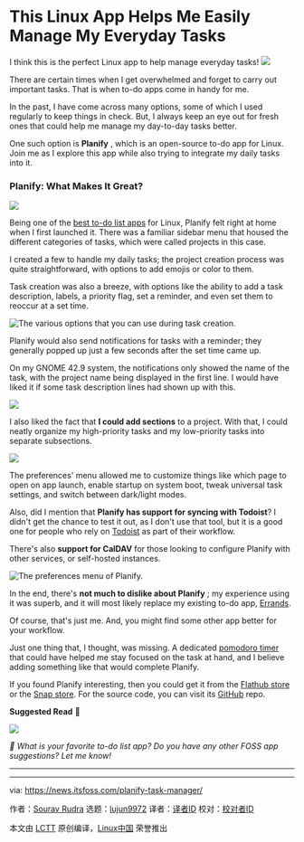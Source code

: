 [#]: subject: "This Linux App Helps Me Easily Manage My Everyday Tasks"
[#]: via: "https://news.itsfoss.com/planify-task-manager/"
[#]: author: "Sourav Rudra https://news.itsfoss.com/author/sourav/"
[#]: collector: "lujun9972/lctt-scripts-1705972010"
[#]: translator: " "
[#]: reviewer: " "
[#]: publisher: " "
[#]: url: " "

This Linux App Helps Me Easily Manage My Everyday Tasks
======
I think this is the perfect Linux app to help manage everyday tasks!
[![][1]][2]

There are certain times when I get overwhelmed and forget to carry out important tasks. That is when to-do apps come in handy for me.

In the past, I have come across many options, some of which I used regularly to keep things in check. But, I always keep an eye out for fresh ones that could help me manage my day-to-day tasks better.

One such option is **Planify** , which is an open-source to-do app for Linux. Join me as I explore this app while also trying to integrate my daily tasks into it.

### Planify: What Makes It Great?

![][3]

Being one of the [best to-do list apps][4] for Linux, Planify felt right at home when I first launched it. There was a familiar sidebar menu that housed the different categories of tasks, which were called projects in this case.

I created a few to handle my daily tasks; the project creation process was quite straightforward, with options to add emojis or color to them.

Task creation was also a breeze, with options like the ability to add a task description, labels, a priority flag, set a reminder, and even set them to reoccur at a set time.

![The various options that you can use during task creation.][5]

Planify would also send notifications for tasks with a reminder; they generally popped up just a few seconds after the set time came up.

On my GNOME 42.9 system, the notifications only showed the name of the task, with the project name being displayed in the first line. I would have liked it if some task description lines had shown up with this.

![][6]

I also liked the fact that **I could add sections** to a project. With that, I could neatly organize my high-priority tasks and my low-priority tasks into separate subsections.

![][7]

The preferences' menu allowed me to customize things like which page to open on app launch, enable startup on system boot, tweak universal task settings, and switch between dark/light modes.

Also, did I mention that **Planify has support for syncing with Todoist**? I didn't get the chance to test it out, as I don't use that tool, but it is a good one for people who rely on [Todoist][8] as part of their workflow.

There's also **support for CalDAV** for those looking to configure Planify with other services, or self-hosted instances.

![The preferences menu of Planify.][9]

In the end, there's **not much to dislike about Planify** ; my experience using it was superb, and it will most likely replace my existing to-do app, [Errands][10].

Of course, that's just me. And, you might find some other app better for your workflow.

Just one thing that, I thought, was missing. A dedicated [pomodoro timer][11] that could have helped me stay focused on the task at hand, and I believe adding something like that would complete Planify.

If you found Planify interesting, then you could get it from the [Flathub store][12] or the [Snap store][13]. For the source code, you can visit its [GitHub][14] repo.

**Suggested Read** 📖

![][15]

_💬 What is your favorite to-do list app? Do you have any other FOSS app suggestions? Let me know!_

* * *

--------------------------------------------------------------------------------

via: https://news.itsfoss.com/planify-task-manager/

作者：[Sourav Rudra][a]
选题：[lujun9972][b]
译者：[译者ID](https://github.com/译者ID)
校对：[校对者ID](https://github.com/校对者ID)

本文由 [LCTT](https://github.com/LCTT/TranslateProject) 原创编译，[Linux中国](https://linux.cn/) 荣誉推出

[a]: https://news.itsfoss.com/author/sourav/
[b]: https://github.com/lujun9972
[1]: https://news.itsfoss.com/assets/images/pikapods.jpg
[2]: https://www.pikapods.com/?utm_campaign=banner-2024-05&utm_source=itsfoss
[3]: https://news.itsfoss.com/content/images/2024/05/Planify_a.png
[4]: https://itsfoss.com/to-do-list-apps-linux/
[5]: https://news.itsfoss.com/content/images/2024/05/Planify_b-1.png
[6]: https://news.itsfoss.com/content/images/2024/05/Planify_e.png
[7]: https://news.itsfoss.com/content/images/2024/05/Planify_f.png
[8]: https://todoist.com/
[9]: https://news.itsfoss.com/content/images/2024/05/Planify_g.png
[10]: https://news.itsfoss.com/errands-to-do-app/
[11]: https://news.itsfoss.com/pomatez/
[12]: https://flathub.org/apps/io.github.alainm23.planify
[13]: https://snapcraft.io/planify
[14]: https://github.com/alainm23/planify
[15]: https://itsfoss.com/content/images/size/w256h256/2022/12/android-chrome-192x192.png

